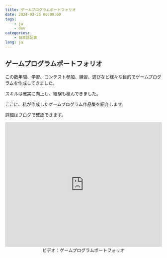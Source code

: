 ```yaml
---
title: ゲームプログラムポートフォリオ
date: 2024-03-26 00:00:00
tags: 
    - ja
    - dev
categories:
    - 日本語記事
lang: ja
---
```


## ゲームプログラムポートフォリオ

この数年間、学習、コンテスト参加、練習、遊びなど様々な目的でゲームプログラムを作成してきました。

スキルは確実に向上し、経験も積んできました。

ここに、私が作成したゲームプログラム作品集を紹介します。

詳細はブログで確認できます。

<div style="text-align: center;">
<iframe width="100%" height="400" src="https://www.youtube.com/embed/kq0ga36on5I?si=lmULeWQxxXpv2FSA" title="YouTube video player" frameborder="0" allow="accelerometer; autoplay; clipboard-write; encrypted-media; gyroscope; picture-in-picture; web-share" referrerpolicy="strict-origin-when-cross-origin" allowfullscreen></iframe>
ビデオ：ゲームプログラムポートフォリオ
</div>
